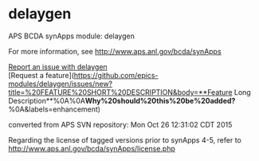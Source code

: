 # delaygen
APS BCDA synApps module: delaygen

For more information, see
   http://www.aps.anl.gov/bcda/synApps

[Report an issue with delaygen](https://github.com/epics-modules/delaygen/issues/new?title=%20ISSUE%20NAME%20HERE&body=**Describe%20the%20issue**%0A%0A**Steps%20to%20reproduce**%0A1.%20Step%20one%0A2.%20Step%20two%0A3.%20Step%20three%0A%0A**Expected%20behaivour**%0A%0A**Actual%20behaviour**%0A%0A**Build%20Environment**%0AArchitecture:%0AEpics%20Base%20Version:%0ADependent%20Module%20Versions:&labels=bug)  
[Request a feature](https://github.com/epics-modules/delaygen/issues/new?title=%20FEATURE%20SHORT%20DESCRIPTION&body=**Feature Long Description**%0A%0A**Why%20should%20this%20be%20added?**%0A&labels=enhancement)


converted from APS SVN repository: Mon Oct 26 12:31:02 CDT 2015

Regarding the license of tagged versions prior to synApps 4-5,
refer to http://www.aps.anl.gov/bcda/synApps/license.php
